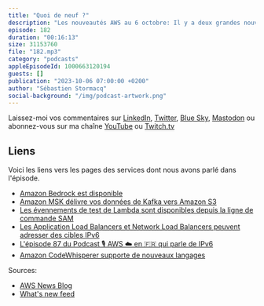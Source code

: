 ```yaml
---
title: "Quoi de neuf ?"
description: "Les nouveautés AWS au 6 octobre: Il y a deux grandes nouveautés dans le cloud AWS ces deux dernières semaines, toutes les deux dans le monde de l'IA et de la data. La première est la mise à disposition à toutes et tous de Amazon Bedrock, après plusieurs mois de preview. La seconde est le lancement d'un service entièrement managé pour transférer vos données depuis Kafka vers S3. Je vous explique tout ca. En fin d'épisode je parlerai aussi de Lambda, d'IPv6, et de Amazon CodeWhisperer."
episode: 182
duration: "00:16:13"
size: 31153760
file: "182.mp3"
category: "podcasts"
appleEpisodeId: 1000663120194
guests: []
publication: "2023-10-06 07:00:00 +0200"
author: "Sébastien Stormacq"
social-background: "/img/podcast-artwork.png"
---
```


Laissez-moi vos commentaires sur [LinkedIn](https://www.linkedin.com/in/sebastienstormacq/), [Twitter](https://twitter.com/sebsto), [Blue Sky](https://bsky.app/profile/sebsto.bsky.social), [Mastodon](https://awscommunity.social/@sebsto) ou abonnez-vous sur ma chaîne [YouTube](https://www.youtube.com/sebsto) ou [Twitch.tv](https://www.twitch.tv/sebAWS)

## Liens

Voici les liens vers les pages des services dont nous avons parlé dans l'épisode.

- [Amazon Bedrock est disponible](https://aws.amazon.com/blogs/aws/amazon-bedrock-is-now-generally-available-build-and-scale-generative-ai-applications-with-foundation-models/)
- [Amazon MSK délivre vos données de Kafka vers Amazon S3](https://aws.amazon.com/blogs/aws/amazon-msk-introduces-managed-data-delivery-from-apache-kafka-to-your-data-lake/)
- [Les évennements de test de Lambda sont disponibles depuis la ligne de commande SAM](https://aws.amazon.com/about-aws/whats-new/2023/10/lambda-test-events-aws-sam-cli/)
- [Les Application Load Balancers et Network Load Balancers peuvent adresser des cibles IPv6](https://aws.amazon.com/about-aws/whats-new/2023/10/application-load-balancer-network-load-balancer-registering-instances-ipv6-targets/)
- [L'épisode 87 du Podcast 🎙 AWS ☁️ en 🇫🇷 qui parle de IPv6](https://aws.amazon.com/fr/blogs/france/podcast_2021/)
- [Amazon CodeWhisperer supporte de nouveaux langages](https://www.reddit.com/r/aws/comments/16yvyfu/improved_language_support_on_amazon_codewhisperer/)

Sources: 

- [AWS News Blog](https://aws.amazon.com/blogs/aws/)
- [What's new feed](https://aws.amazon.com/about-aws/whats-new/2023/)
